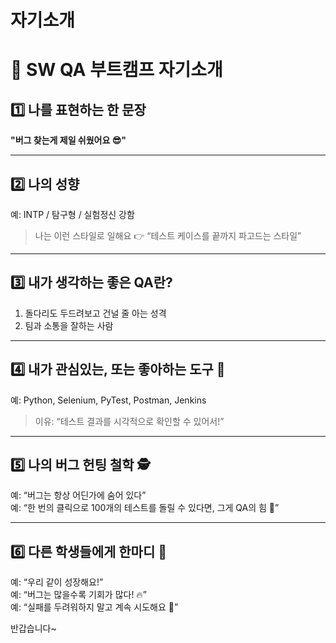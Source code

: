# 자기소개

# 👋 SW QA 부트캠프 자기소개

## 1️⃣ 나를 표현하는 한 문장

**"버그 찾는게 제일 쉬웠어요 😎"**

---

## 2️⃣ 나의 성향
예: INTP / 탐구형 / 실험정신 강함  
> 나는 이런 스타일로 일해요 👉 “테스트 케이스를 끝까지 파고드는 스타일”

---

## 3️⃣ 내가 생각하는 좋은 QA란?
1. 돌다리도 두드려보고 건널 줄 아는 성격
2. 팀과 소통을 잘하는 사람

---

## 4️⃣ 내가 관심있는, 또는 좋아하는 도구 🧰
예: Python, Selenium, PyTest, Postman, Jenkins  
> 이유: “테스트 결과를 시각적으로 확인할 수 있어서!”

---

## 5️⃣ 나의 버그 헌팅 철학 🕵️
예: “버그는 항상 어딘가에 숨어 있다”  
예: “한 번의 클릭으로 100개의 테스트를 돌릴 수 있다면, 그게 QA의 힘 💪”

---

## 6️⃣ 다른 학생들에게 한마디 💬
예: “우리 같이 성장해요!”  
예: “버그는 많을수록 기회가 많다! 🔥”  
예: “실패를 두려워하지 말고 계속 시도해요 🙌”

반갑습니다~

